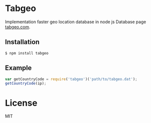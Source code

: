 # Tabgeo

  Implementation faster geo location database in node js
  Database page [tabgeo.com](http://http://tabgeo.com/).

## Installation

```
$ npm install tabgeo
```

## Example

```js
var getCountryCode = require('tabgeo')('path/to/tabgeo.dat');
getCountryCode(ip);
```

# License

  MIT